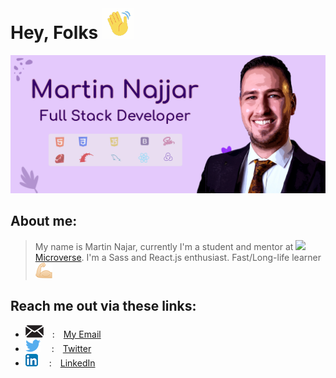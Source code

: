 # Hey, Folks ![Hey](https://github.com/martinnajjar12/martinnajjar12/blob/master/imgs/hey.gif)

![Header](https://github.com/martinnajjar12/martinnajjar12/blob/master/imgs/header.jpg)

## About me:

> My name is Martin Najar, currently I'm a student and mentor at ![](https://img.shields.io/badge/Microverse-blueviolet) [Microverse](https://www.microverse.org/). I'm a Sass and React.js enthusiast. Fast/Long-life learner ![](https://github.com/martinnajjar12/martinnajjar12/blob/master/imgs/muscles.png)

## Reach me out via these links:

- ![](https://github.com/martinnajjar12/martinnajjar12/blob/master/imgs/mail_logo.png) : [My Email](marti_najjar@yahoo.com)
- ![](https://github.com/martinnajjar12/martinnajjar12/blob/master/imgs/twitter_logo.png)  : [Twitter](https://twitter.com/martin_najjar)
- ![](https://github.com/martinnajjar12/martinnajjar12/blob/master/imgs/LinkedIn_Icon.png)   : [LinkedIn](https://www.linkedin.com/in/martinnajjar12/)


<!--
**martinnajjar12/martinnajjar12** is a ✨ _special_ ✨ repository because its `README.md` (this file) appears on your GitHub profile.

Here are some ideas to get you started:

- 🔭 I’m currently working on ...
- 🌱 I’m currently learning ...
- 👯 I’m looking to collaborate on ...
- 🤔 I’m looking for help with ...
- 💬 Ask me about ...
- 📫 How to reach me: ...
- 😄 Pronouns: ...
- ⚡ Fun fact: ...
-->
